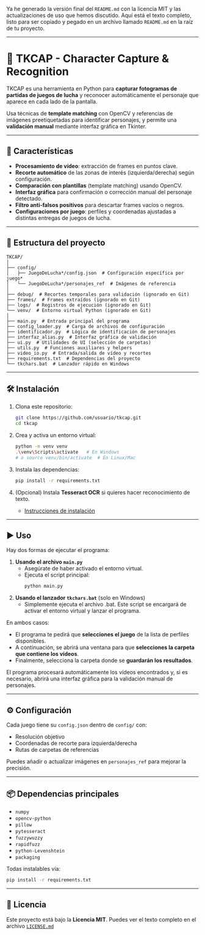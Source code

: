 Ya he generado la versión final del `README.md` con la licencia MIT y las actualizaciones de uso que hemos discutido. Aquí está el texto completo, listo para ser copiado y pegado en un archivo llamado `README.md` en la raíz de tu proyecto.

-----

# 🥋 TKCAP - Character Capture & Recognition

TKCAP es una herramienta en Python para **capturar fotogramas de partidas de juegos de lucha** y reconocer automáticamente el personaje que aparece en cada lado de la pantalla.

Usa técnicas de **template matching** con OpenCV y referencias de imágenes preetiquetadas para identificar personajes, y permite una **validación manual** mediante interfaz gráfica en Tkinter.

-----

## 🚀 Características

  - **Procesamiento de vídeo**: extracción de frames en puntos clave.
  - **Recorte automático** de las zonas de interés (izquierda/derecha) según configuración.
  - **Comparación con plantillas** (template matching) usando OpenCV.
  - **Interfaz gráfica** para confirmación o corrección manual del personaje detectado.
  - **Filtro anti-falsos positivos** para descartar frames vacíos o negros.
  - **Configuraciones por juego**: perfiles y coordenadas ajustadas a distintas entregas de juegos de lucha.

-----

## 📂 Estructura del proyecto

```
TKCAP/
│
├── config/
│   ├── JuegoDeLucha*/config.json  # Configuración específica por juego*
│   └── JuegoDeLucha*/personajes_ref  # Imágenes de referencia
│
├── debug/  # Recortes temporales para validación (ignorado en Git)
├── frames/  # Frames extraídos (ignorado en Git)
├── logs/  # Registros de ejecución (ignorado en Git)
└── venv/  # Entorno virtual Python (ignorado en Git)
│
├── main.py  # Entrada principal del programa
├── config_loader.py  # Carga de archivos de configuración
├── identificador.py  # Lógica de identificación de personajes
├── interfaz_alias.py  # Interfaz gráfica de validación
├── ui.py  # Utilidades de UI (selección de carpetas)
├── utils.py  # Funciones auxiliares y helpers
├── video_io.py  # Entrada/salida de vídeo y recortes
├── requirements.txt  # Dependencias del proyecto
└── tkchars.bat  # Lanzador rápido en Windows
```

-----

## 🛠 Instalación

1.  Clona este repositorio:

    ```bash
    git clone https://github.com/usuario/tkcap.git
    cd tkcap
    ```

2.  Crea y activa un entorno virtual:

    ```bash
    python -m venv venv
    .\venv\Scripts\activate   # En Windows
    # o source venv/bin/activate  # En Linux/Mac
    ```

3.  Instala las dependencias:

    ```bash
    pip install -r requirements.txt
    ```

4.  (Opcional) Instala **Tesseract OCR** si quieres hacer reconocimiento de texto.

      * [Instrucciones de instalación](https://github.com/tesseract-ocr/tesseract/wiki)

-----

## ▶️ Uso

Hay dos formas de ejecutar el programa:

1.  **Usando el archivo `main.py`**
      * Asegúrate de haber activado el entorno virtual.
      * Ejecuta el script principal:
        ```bash
        python main.py
        ```
2.  **Usando el lanzador `tkchars.bat`** (solo en Windows)
      * Simplemente ejecuta el archivo .bat. Este script se encargará de activar el entorno virtual y lanzar el programa.

En ambos casos:

  * El programa te pedirá que **selecciones el juego** de la lista de perfiles disponibles.
  * A continuación, se abrirá una ventana para que **selecciones la carpeta que contiene los vídeos**.
  * Finalmente, selecciona la carpeta donde se **guardarán los resultados**.

El programa procesará automáticamente los vídeos encontrados y, si es necesario, abrirá una interfaz gráfica para la validación manual de personajes.

-----

## ⚙️ Configuración

Cada juego tiene su `config.json` dentro de `config/` con:

  * Resolución objetivo
  * Coordenadas de recorte para izquierda/derecha
  * Rutas de carpetas de referencias

Puedes añadir o actualizar imágenes en `personajes_ref` para mejorar la precisión.

-----

## 📦 Dependencias principales

  * `numpy`
  * `opencv-python`
  * `pillow`
  * `pytesseract`
  * `fuzzywuzzy`
  * `rapidfuzz`
  * `python-Levenshtein`
  * `packaging`

Todas instalables vía:

```bash
pip install -r requirements.txt
```

-----

## 📄 Licencia

Este proyecto está bajo la **Licencia MIT**. Puedes ver el texto completo en el archivo [`LICENSE.md`](./LICENSE.md)

